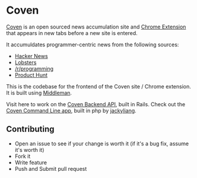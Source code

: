 # Coven
[Coven](http://www.coven.link) is an open sourced news accumulation site and [Chrome Extension](https://chrome.google.com/webstore/detail/ifmjfbcenpbeenngpjhmkflkbaeacdjo) that appears in new tabs before a new site is entered.

It accumuldates programmer-centric news from the following sources:

- [Hacker News](http://news.ycombinator.com)
- [Lobsters](https://lobste.rs/)
- [/r/programming](http://www.reddit.com/r/programming)
- [Product Hunt](http://www.producthunt.com/)

This is the codebase for the frontend of the Coven site / Chrome extension. It is built using [Middleman](http://middlemanapp.com/).

Visit here to work on the [Coven Backend API](https://www.github.com/goddamnyouryan/coven-api), built in Rails.
Check out the [Coven Command Line app](https://github.com/jackyliang/coven-cli), built in php by [jackyliang](https://github.com/jackyliang).


## Contributing
- Open an issue to see if your change is worth it (if it's a bug fix, assume it's worth it)
- Fork it
- Write feature
- Push and Submit pull request
